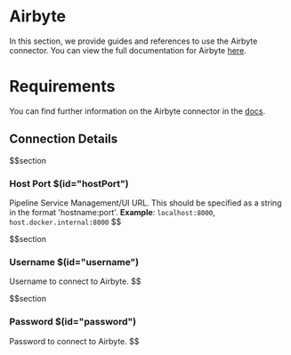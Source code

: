 # Airbyte
In this section, we provide guides and references to use the Airbyte connector. You can view the full documentation for Airbyte [here](https://docs.open-metadata.org/connectors/pipeline/airbyte).

# Requirements
You can find further information on the Airbyte connector in the [docs](https://docs.open-metadata.org/connectors/pipeline/airbyte).

## Connection Details

$$section
### Host Port $(id="hostPort")
Pipeline Service Management/UI URL. This should be specified as a string in the format 'hostname:port'.
**Example**: `localhost:8000`, `host.docker.internal:8000`
$$

$$section
### Username $(id="username")
Username to connect to Airbyte.
$$

$$section
### Password $(id="password")
Password to connect to Airbyte.
$$
